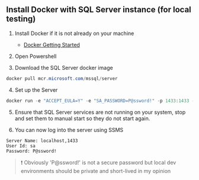 ## Install Docker with SQL Server instance (for local testing)
1. Install Docker if it is not already on your machine 
   - [Docker Getting Started](https://www.docker.com/get-started)

 2. Open Powershell
 3. Download the SQL Server docker image
```powershell
docker pull mcr.microsoft.com/mssql/server
```

4. Set up the Server
```powershell
docker run -e "ACCEPT_EULA=Y" -e "SA_PASSWORD=P@ssword!" -p 1433:1433 --name <container_name> -d mcr.microsoft.com/mssql/server
```

5. Ensure that SQL Server services are not running on your system, stop and set them to manual start so they do not start again.

6. You can now log into the server using SSMS
```
Server Name: localhost,1433
User Id: sa
Password: P@ssword!
```
> ❗ Obviously 'P@ssword!' is not a secure password but local dev environments should be private and short-lived in my opinion
